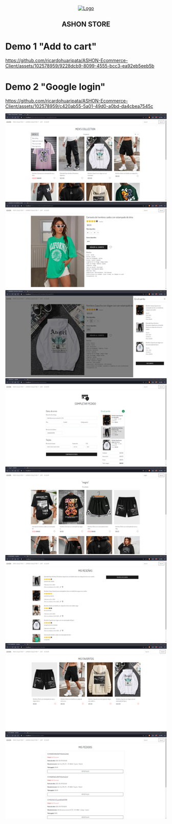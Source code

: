 <!-- PROJECT LOGO -->
<br />
<p align="center">
  <a href="https://github.com/ricardohuaripata/ASHON-Ecommerce-API">
    <img src="https://res.cloudinary.com/dmravgyts/image/upload/v1696451966/ASHON_ICON_ii65la.png" alt="Logo" width="150" height="150">
  </a>
</p>

<h2 align="center">ASHON STORE</h2>

# Demo 1 "Add to cart"

https://github.com/ricardohuaripata/ASHON-Ecommerce-Client/assets/102578959/9228dcb9-8099-4555-bcc3-ea92eb5eeb5b

# Demo 2 "Google login"

https://github.com/ricardohuaripata/ASHON-Ecommerce-Client/assets/102578959/c420ab55-5a01-49d0-a0bd-da4cbea7545c

![](screenshots/products-page-1.png)
![](screenshots/product-page.png)
![](screenshots/add-to-cart.png)
![](screenshots/payment-gateway-page.png)
![](screenshots/search-page.png)
![](screenshots/user-reviews-page.png)
![](screenshots/user-favorites-page.png)
![](screenshots/user-orders-page.png)
